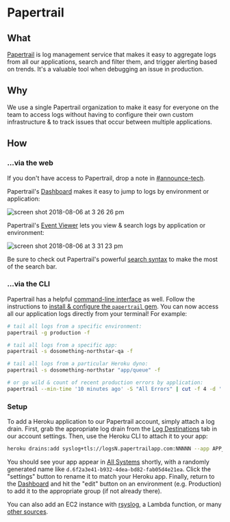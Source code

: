 # Papertrail

## What
[Papertrail](http://papertrailapp.com) is log management service that makes it easy to aggregate logs from all our applications, search and filter them, and trigger alerting based on trends. It's a valuable tool when debugging an issue in production.

## Why
We use a single Papertrail organization to make it easy for everyone on the team to access logs without having to configure their own custom infrastructure & to track issues that occur between multiple applications.

## How
### …via the web
If you don't have access to Papertrail, drop a note in [#announce-tech](https://dosomething.slack.com/messages/C782XBKDM/).

Papertrail's [Dashboard](https://papertrailapp.com/dashboard) makes it easy to jump to logs by environment or application:

![screen shot 2018-08-06 at 3 26 26 pm](https://user-images.githubusercontent.com/583202/43736945-8a67e30a-998d-11e8-9996-403b892bbdf1.png)

Papertrail's [Event Viewer](https://papertrailapp.com/events) lets you view & search logs by application or environment:

![screen shot 2018-08-06 at 3 31 23 pm](https://user-images.githubusercontent.com/583202/43737274-cd56efb6-998e-11e8-9cfe-e79d31787d1c.png)

Be sure to check out Papertrail's powerful [search syntax](https://help.papertrailapp.com/kb/how-it-works/search-syntax) to make the most of the search bar.

### …via the CLI
Papertrail has a helpful [command-line interface](https://help.papertrailapp.com/kb/how-it-works/command-line-client/) as well. Follow the instructions to [install & configure the `papertrail` gem](https://github.com/papertrail/papertrail-cli#quick-start). You can now access all our application logs directly from your terminal! For example:

```sh
# tail all logs from a specific environment:
papertrail -g production -f

# tail all logs from a specific app:
papertrail -s dosomething-northstar-qa -f

# tail all logs from a particular Heroku dyno:
papertrail -s dosomething-northstar "app/queue" -f

# or go wild & count of recent production errors by application:
papertrail --min-time '10 minutes ago' -S "All Errors" | cut -f 4 -d ' ' | sort | uniq -c
```

### Setup

To add a Heroku application to our Papertrail account, simply attach a log drain. First, grab the appropriate log drain from the [Log Destinations](https://papertrailapp.com/account/destinations) tab in our account settings. Then, use the Heroku CLI to attach it to your app:

```sh
heroku drains:add syslog+tls://logsN.papertrailapp.com:NNNNN --app APP_NAME
```

You should see your app appear in [All Systems](https://papertrailapp.com/groups/4485452) shortly, with a randomly generated name like `d.6f2a3e41-b932-4dea-bd82-fab05d4e21ea`. Click the "settings" button to rename it to match your Heroku app. Finally, return to the [Dashboard](https://papertrailapp.com/dashboard) and hit the "edit" button on an environment (e.g. Production) to add it to the appropriate group (if not already there).

You can also add an EC2 instance with [rsyslog](https://help.papertrailapp.com/kb/configuration/advanced-unix-logging-tips/#aggregate-local-log-files-with-rsyslog), a Lambda function, or many [other sources](https://help.papertrailapp.com/#configuration).
